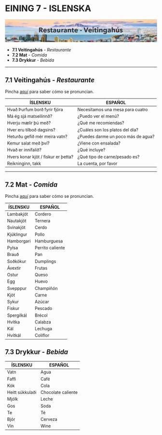 # EINING 7 - ISLENSKA
![Verkefni](img/restaurante.jpg)


-  **7.1 Veitingahús** - *Restaurante*
-  **7.2 Mat** - *Comida*
-  **7.3 Drykkur** - *Bebida*


---------------------
## 7.1 Veitingahús - *Restaurante*
Pincha [aquí](https://www.lingohut.com/es/v712933/lecciones-de-island%C3%A9s-en-un-restaurante) para saber cómo se pronuncian.


| ÍSLENSKU                              | ESPAÑOL                             |
|---------------------------------------|-------------------------------------|
| Hvað Þurfum borð fyrir fjóra          | Necesitamos una mesa para cuatro    |
| Má ég sjá matseilinnð?                | ¿Puedo ver el menú?                 |
| Hverju mælir þú með?                  | ¿Qué me recomiendas?                |
| Hver eru tilboð dagsins?              | ¿Cuáles son los platos del día?     |
| Heturðu gefið mér meira vatn?         | ¿Puedes darme un poco más de agua?  |
| Kemur salat með því?                  | ¿Viene con ensalada?                |
| Hvað er innifalið?                    | ¿Qué incluye?                       |
|Hvers konar kjöt / fiskur er þetta?    | ¿Qué tipo de carne/pesado es?       |
| Reikninginn, takk                     | La cuenta, por favor                |

-------------------------------

## 7.2 Mat - *Comida*
Pincha [aquí](https://www.lingohut.com/es/v712934/lecciones-de-island%C3%A9s-el-men%C3%BA) para saber cómo se pronuncian.


| ÍSLENSKU              | ESPAÑOL            |
|-----------------------|--------------------|
| Lambakjöt             | Cordero            |
| Nautakjöt             | Ternera            |
| Svínakjöt             | Cerdo              |
| Kjúklingur            | Pollo              |
| Hamborgari            | Hamburguesa        |
| Pylsa                 | Perrito caliente   |
| Brauð                 | Pan                |
| Soðkökur              | Dumplings          |
| Ávextir               | Frutas             |
| Ostur                 | Queso              |
| Egg                   | Huevo              |
| Svepppur              | Champiñón          |
| Kjöt                  | Carne              |
| Sykur                 | Azúcar             |   
| Fiskur                | Pescado            |
| Spergilkál            | Brécol             |
| Hvítka                | Calabza            |
| Kál                   | Lechuga            |   
| Hvítkál               | Coliflor           |

## 7.3 Drykkur - *Bebida*

| ÍSLENSKU              | ESPAÑOL            |
|-----------------------|--------------------|
| Vatn                  | Agua               |
| Faffi                 | Café               |
| Kók                   | Cola               |
| Heitt súkkulaði       | Chocolate caliente |
| Mjólk                 | Leche              |
| Gos                   | Soda               |
| Te                    | Té                 |
| Bjór                  | Cerveza            |
| Vín                   | Wine               |